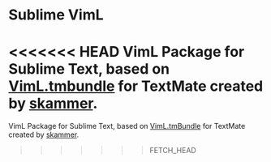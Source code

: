 # Sublime VimL
<<<<<<< HEAD
VimL Package for Sublime Text, based on [VimL.tmbundle](https://github.com/skammer/textmate-viml) for TextMate created by [skammer](https://github.com/skammer).
=======
VimL Package for Sublime Text, based on [VimL.tmBundle](https://github.com/skammer/textmate-viml) for TextMate created by [skammer](https://github.com/skammer).
>>>>>>> FETCH_HEAD
